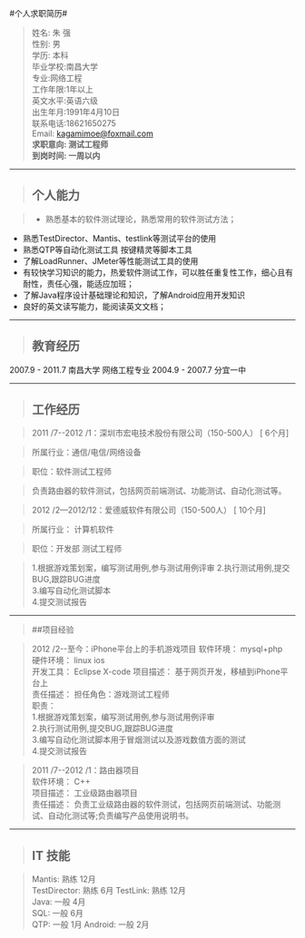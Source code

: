 #个人求职简历#

> 姓名: 朱 强	  
性别: 男	 
学历: 本科 	 
毕业学校:南昌大学  
> 专业:网络工程	   		  
工作年限:1年以上  
英文水平:英语六级	
出生年月:1991年4月10日  
联系电话:18621650275	 
Email: kagamimoe@foxmail.com  
>**求职意向: 测试工程师**  
>**到岗时间: 一周以内**

----------

>## 个人能力 	 

>- 熟悉基本的软件测试理论，熟悉常用的软件测试方法； 
- 熟悉TestDirector、Mantis、testlink等测试平台的使用
- 熟悉QTP等自动化测试工具 按键精灵等脚本工具  
- 了解LoadRunner、JMeter等性能测试工具的使用 
- 有较快学习知识的能力，热爱软件测试工作，可以胜任重复性工作，细心且有耐性，责任心强，能适应加班；
- 了解Java程序设计基础理论和知识，了解Android应用开发知识
- 良好的英文读写能力，能阅读英文文档； 

----------
>## 教育经历
2007.9 - 2011.7  南昌大学 网络工程专业
2004.9 - 2007.7  分宜一中 

----------


>## 工作经历 	

>2011 /7--2012 /1：深圳市宏电技术股份有限公司（150-500人） [ 6个月]

>所属行业：通信/电信/网络设备

>职位：软件测试工程师

>负责路由器的软件测试，包括网页前端测试、功能测试、自动化测试等。

>2012 /2—2012/12：爱德威软件有限公司（150-500人） [ 10个月]

>所属行业：	计算机软件

>职位：开发部	测试工程师

>1.根据游戏策划案，编写测试用例,参与测试用例评审 
>2.执行测试用例,提交BUG,跟踪BUG进度  
>3.编写自动化测试脚本  
>4.提交测试报告

-------------

>##项目经验

> 2012 /2--至今：iPhone平台上的手机游戏项目 
软件环境：	mysql+php  
硬件环境：	linux ios  
开发工具：	Eclipse  X-code
项目描述：	基于网页开发，移植到iPhone平台上  
责任描述：	担任角色：游戏测试工程师   
职责：   
1.根据游戏策划案，编写测试用例,参与测试用例评审   
2.执行测试用例,提交BUG,跟踪BUG进度   
3.编写自动化测试脚本用于冒烟测试以及游戏数值方面的测试   
4.提交测试报告  

> 2011 /7--2012 /1：路由器项目  
软件环境：	C++  
项目描述：	工业级路由器项目  
责任描述：	负责工业级路由器的软件测试，包括网页前端测试、功能测试、自动化测试等;负责编写产品使用说明书。 

-------------

>## IT 技能 ##

>Mantis:	     熟练	   12月	   
TestDirector:	熟练	6月 
TestLink:  熟练  12月  
Java:	  一般	4月  
SQL:  	  一般	6月  
QTP:	      一般	1月 
Android:   一般 2月  
